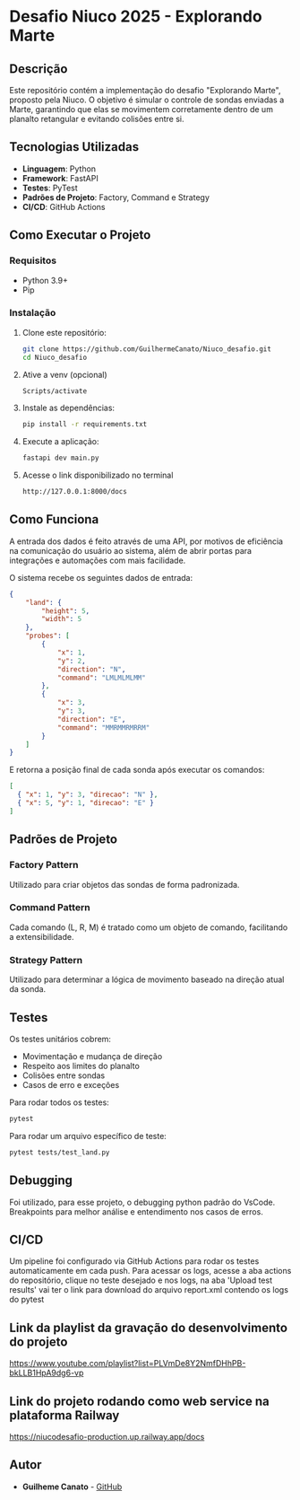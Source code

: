 # Desafio Niuco 2025 - Explorando Marte

## Descrição

Este repositório contém a implementação do desafio "Explorando Marte", proposto pela Niuco. O objetivo é simular o controle de sondas enviadas a Marte, garantindo que elas se movimentem corretamente dentro de um planalto retangular e evitando colisões entre si.

## Tecnologias Utilizadas

- **Linguagem**: Python
- **Framework**: FastAPI
- **Testes**: PyTest
- **Padrões de Projeto**: Factory, Command e Strategy
- **CI/CD**: GitHub Actions

## Como Executar o Projeto

### Requisitos

- Python 3.9+
- Pip

### Instalação

1. Clone este repositório:
   ```sh
   git clone https://github.com/GuilhermeCanato/Niuco_desafio.git
   cd Niuco_desafio
   ```
3. Ative a venv (opcional)
   ```sh
   Scripts/activate
   ```

2. Instale as dependências:
   ```sh
   pip install -r requirements.txt
   ```

3. Execute a aplicação:
   ```sh
   fastapi dev main.py
   ```
4. Acesse o link disponibilizado no terminal
    ```sh
   http://127.0.0.1:8000/docs
   ```
   
## Como Funciona
A entrada dos dados é feito através de uma API, por motivos de eficiência na comunicação do usuário ao sistema, além de abrir portas para integrações e automações com mais facilidade.

O sistema recebe os seguintes dados de entrada:

```json
{
    "land": {
        "height": 5,
        "width": 5
    },
    "probes": [
        {
            "x": 1,
            "y": 2,
            "direction": "N",
            "command": "LMLMLMLMM"
        },
        {
            "x": 3,
            "y": 3,
            "direction": "E",
            "command": "MMRMMRMRRM"
        }
    ]
}
```

E retorna a posição final de cada sonda após executar os comandos:

```json
[
  { "x": 1, "y": 3, "direcao": "N" },
  { "x": 5, "y": 1, "direcao": "E" }
]
```

## Padrões de Projeto

### Factory Pattern
Utilizado para criar objetos das sondas de forma padronizada.

### Command Pattern
Cada comando (L, R, M) é tratado como um objeto de comando, facilitando a extensibilidade.

### Strategy Pattern
Utilizado para determinar a lógica de movimento baseado na direção atual da sonda.

## Testes

Os testes unitários cobrem:
- Movimentação e mudança de direção
- Respeito aos limites do planalto
- Colisões entre sondas
- Casos de erro e exceções

Para rodar todos os testes:
```sh
pytest
```

Para rodar um arquivo específico de teste:
```sh
pytest tests/test_land.py
```

## Debugging

Foi utilizado, para esse projeto, o debugging python padrão do VsCode. Breakpoints para melhor análise e entendimento nos casos de erros.

## CI/CD

Um pipeline foi configurado via GitHub Actions para rodar os testes automaticamente em cada push. Para acessar os logs, acesse a aba actions do repositório, clique no teste desejado e nos logs, na aba 'Upload test results' vai ter o link para download do arquivo report.xml contendo os logs do pytest

## Link da playlist da gravação do desenvolvimento do projeto

https://www.youtube.com/playlist?list=PLVmDe8Y2NmfDHhPB-bkLLB1HpA9dg6-vp

## Link do projeto rodando como web service na plataforma Railway

https://niucodesafio-production.up.railway.app/docs

## Autor

- **Guilheme Canato** - [GitHub](https://github.com/GuilhermeCanato)
